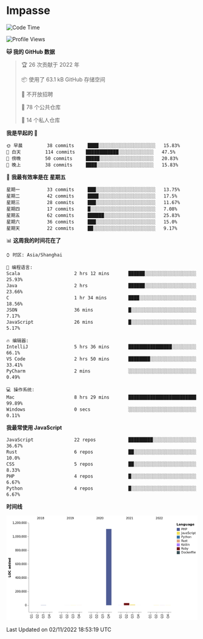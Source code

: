 # Impasse

<!--START_SECTION:waka-->
![Code Time](http://img.shields.io/badge/Code%20Time-1%2C602%20hrs%2054%20mins-blue)

![Profile Views](http://img.shields.io/badge/%E4%B8%AA%E4%BA%BA%E8%B5%84%E6%96%99%E8%A7%82%E7%9C%8B%E6%AC%A1%E6%95%B0-2-blue)

**🐱 我的 GitHub 数据** 

> 🏆 26 次贡献于 2022 年
 > 
> 📦  使用了 63.1 kB GitHub 存储空间 
 > 
> 🚫 不开放招聘
 > 
> 📜 78 个公共仓库 
 > 
> 🔑 14 个私人仓库  
 > 
**我是早起的 🐤** 

```text
🌞 早晨         38 commits     ████░░░░░░░░░░░░░░░░░░░░░   15.83% 
🌆 白天         114 commits    ████████████░░░░░░░░░░░░░   47.5% 
🌃 傍晚         50 commits     █████░░░░░░░░░░░░░░░░░░░░   20.83% 
🌙 晚上         38 commits     ████░░░░░░░░░░░░░░░░░░░░░   15.83%

```
📅 **我最有效率是在 星期五** 

```text
星期一          33 commits     ███░░░░░░░░░░░░░░░░░░░░░░   13.75% 
星期二          42 commits     ████░░░░░░░░░░░░░░░░░░░░░   17.5% 
星期三          28 commits     ███░░░░░░░░░░░░░░░░░░░░░░   11.67% 
星期四          17 commits     █░░░░░░░░░░░░░░░░░░░░░░░░   7.08% 
星期五          62 commits     ██████░░░░░░░░░░░░░░░░░░░   25.83% 
星期六          36 commits     ███░░░░░░░░░░░░░░░░░░░░░░   15.0% 
星期天          22 commits     ██░░░░░░░░░░░░░░░░░░░░░░░   9.17%

```


📊 **这周我的时间花在了** 

```text
⌚︎ 时区: Asia/Shanghai

💬 编程语言: 
Scala                    2 hrs 12 mins       ██████░░░░░░░░░░░░░░░░░░░   25.93% 
Java                     2 hrs               ██████░░░░░░░░░░░░░░░░░░░   23.66% 
C                        1 hr 34 mins        ████░░░░░░░░░░░░░░░░░░░░░   18.56% 
JSON                     36 mins             █░░░░░░░░░░░░░░░░░░░░░░░░   7.17% 
JavaScript               26 mins             █░░░░░░░░░░░░░░░░░░░░░░░░   5.17%

🔥 编辑器: 
IntelliJ                 5 hrs 36 mins       ████████████████░░░░░░░░░   66.1% 
VS Code                  2 hrs 50 mins       ████████░░░░░░░░░░░░░░░░░   33.41% 
PyCharm                  2 mins              ░░░░░░░░░░░░░░░░░░░░░░░░░   0.49%

💻 操作系统: 
Mac                      8 hrs 29 mins       █████████████████████████   99.89% 
Windows                  0 secs              ░░░░░░░░░░░░░░░░░░░░░░░░░   0.11%

```

**我最常使用 JavaScript** 

```text
JavaScript               22 repos            █████████░░░░░░░░░░░░░░░░   36.67% 
Rust                     6 repos             ██░░░░░░░░░░░░░░░░░░░░░░░   10.0% 
CSS                      5 repos             ██░░░░░░░░░░░░░░░░░░░░░░░   8.33% 
PHP                      4 repos             █░░░░░░░░░░░░░░░░░░░░░░░░   6.67% 
Python                   4 repos             █░░░░░░░░░░░░░░░░░░░░░░░░   6.67%

```


**时间线**

![Chart not found](https://raw.githubusercontent.com/impasse/impasse/master/charts/bar_graph.png) 


 Last Updated on 02/11/2022 18:53:19 UTC
<!--END_SECTION:waka-->
